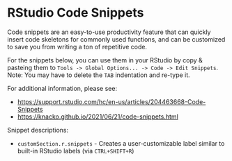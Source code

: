 # RStudio Code Snippets

Code snippets are an easy-to-use productivity feature that can quickly insert code skeletons for commonly used functions, and can be customized to save you from writing a ton of repetitive code.

For the snippets below, you can use them in your RStudio by copy & pasteing them to `Tools -> Global Options... -> Code -> Edit Snippets`. Note: You may have to delete the `TAB` indentation and re-type it.

For additional information, please see:

* https://support.rstudio.com/hc/en-us/articles/204463668-Code-Snippets
* https://knacko.github.io/2021/06/21/code-snippets.html

Snippet descriptions:

- `customSection.r.snippets` - Creates a user-customizable label similar to built-in RStudio labels (via `CTRL+SHIFT+R`)
